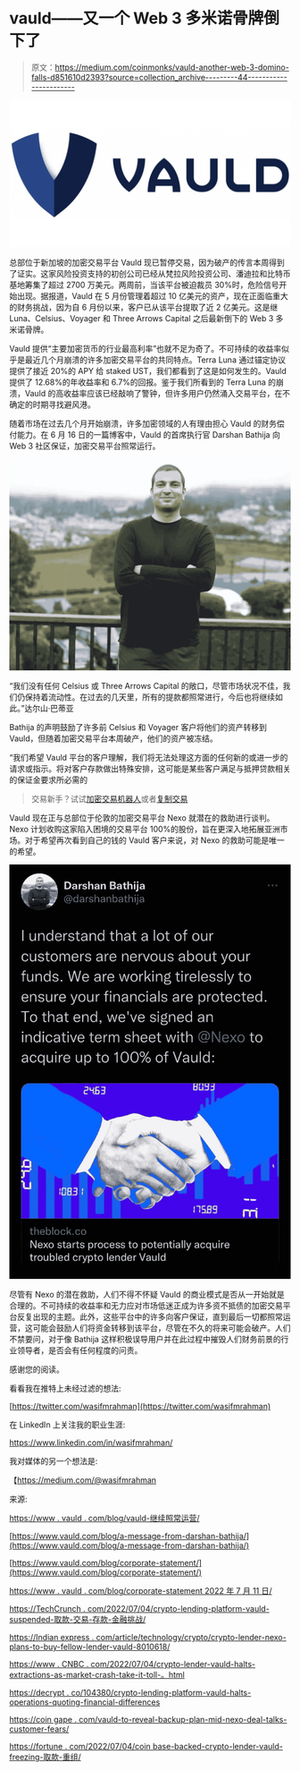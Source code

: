 # vauld——又一个 Web 3 多米诺骨牌倒下了

> 原文：<https://medium.com/coinmonks/vauld-another-web-3-domino-falls-d851610d2393?source=collection_archive---------44----------------------->

![](img/2392b456f78e714f1f9dbbd4470d2aac.png)

总部位于新加坡的加密交易平台 Vauld 现已暂停交易，因为破产的传言本周得到了证实。这家风险投资支持的初创公司已经从梵拉风险投资公司、潘迪拉和比特币基地筹集了超过 2700 万美元。两周前，当该平台被迫裁员 30%时，危险信号开始出现。据报道，Vauld 在 5 月份管理着超过 10 亿美元的资产，现在正面临重大的财务挑战，因为自 6 月份以来，客户已从该平台提取了近 2 亿美元。这是继 Luna、Celsius、Voyager 和 Three Arrows Capital 之后最新倒下的 Web 3 多米诺骨牌。

Vauld 提供“主要加密货币的行业最高利率”也就不足为奇了。不可持续的收益率似乎是最近几个月崩溃的许多加密交易平台的共同特点。Terra Luna 通过锚定协议提供了接近 20%的 APY 给 staked UST，我们都看到了这是如何发生的。Vauld 提供了 12.68%的年收益率和 6.7%的回报。鉴于我们所看到的 Terra Luna 的崩溃，Vauld 的高收益率应该已经敲响了警钟，但许多用户仍然涌入交易平台，在不确定的时期寻找避风港。

随着市场在过去几个月开始崩溃，许多加密领域的人有理由担心 Vauld 的财务偿付能力。在 6 月 16 日的一篇博客中，Vauld 的首席执行官 Darshan Bathija 向 Web 3 社区保证，加密交易平台照常运行。

![](img/24337394e47ba1fab602dfc2bf8ef2cc.png)

“我们没有任何 Celsius 或 Three Arrows Capital 的敞口，尽管市场状况不佳，我们仍保持着流动性。在过去的几天里，所有的提款都照常进行，今后也将继续如此。”达尔山·巴蒂亚

Bathija 的声明鼓励了许多前 Celsius 和 Voyager 客户将他们的资产转移到 Vauld，但随着加密交易平台本周破产，他们的资产被冻结。

“我们希望 Vauld 平台的客户理解，我们将无法处理这方面的任何新的或进一步的请求或指示。将对客户存款做出特殊安排，这可能是某些客户满足与抵押贷款相关的保证金要求所必需的

> 交易新手？试试[加密交易机器人](/coinmonks/crypto-trading-bot-c2ffce8acb2a)或者[复制交易](/coinmonks/top-10-crypto-copy-trading-platforms-for-beginners-d0c37c7d698c)

Vauld 现在正与总部位于伦敦的加密交易平台 Nexo 就潜在的救助进行谈判。Nexo 计划收购这家陷入困境的交易平台 100%的股份，旨在更深入地拓展亚洲市场。对于希望再次看到自己的钱的 Vauld 客户来说，对 Nexo 的救助可能是唯一的希望。

![](img/261a257833767457258982e301b3de48.png)

尽管有 Nexo 的潜在救助，人们不得不怀疑 Vauld 的商业模式是否从一开始就是合理的。不可持续的收益率和无力应对市场低迷正成为许多资不抵债的加密交易平台反复出现的主题。此外，这些平台中的许多向客户保证，直到最后一切都照常运营，这可能会鼓励人们将资金转移到该平台，尽管在不久的将来可能会破产。人们不禁要问，对于像 Bathija 这样积极误导用户并在此过程中摧毁人们财务前景的行业领导者，是否会有任何程度的问责。

感谢您的阅读。

看看我在推特上未经过滤的想法:

[https://twitter.com/wasifmrahman](https://twitter.com/wasifmrahman)

在 LinkedIn 上关注我的职业生涯:

https://www.linkedin.com/in/wasifmrahman/

我对媒体的另一个想法是:

【https://medium.com/@wasifmrahman 

来源:

[https://www . vauld . com/blog/vauld-继续照常运营/](https://www.vauld.com/blog/vauld-continues-to-operate-as-usual/)

[https://www.vauld.com/blog/a-message-from-darshan-bathija/](https://www.vauld.com/blog/a-message-from-darshan-bathija/)

[https://www.vauld.com/blog/corporate-statement/](https://www.vauld.com/blog/corporate-statement/)

[https://www . vauld . com/blog/corporate-statement 2022 年 7 月 11 日/](https://www.vauld.com/blog/corporate-statementjuly-11th-2022/)

[https://TechCrunch . com/2022/07/04/crypto-lending-platform-vauld-suspended-取款-交易-存款-金融挑战/](https://techcrunch.com/2022/07/04/crypto-lending-platform-vauld-suspends-withdrawals-trading-and-deposits-amid-financial-challenges/)

[https://Indian express . com/article/technology/crypto/crypto-lender-nexo-plans-to-buy-fellow-lender-vauld-8010618/](https://indianexpress.com/article/technology/crypto/crypto-lender-nexo-plans-to-buy-fellow-lender-vauld-8010618/)

[https://www . CNBC . com/2022/07/04/crypto-lender-vauld-halts-extractions-as-market-crash-take-it-toll-。html](https://www.cnbc.com/2022/07/04/crypto-lender-vauld-halts-withdrawals-as-market-crash-takes-its-toll-.html)

[https://decrypt . co/104380/crypto-lending-platform-vauld-halts-operations-quoting-financial-differences](https://decrypt.co/104380/crypto-lending-platform-vauld-halts-operations-citing-financial-difficulties)

[https://coin gape . com/vauld-to-reveal-backup-plan-mid-nexo-deal-talks-customer-fears/](https://coingape.com/vauld-to-reveal-backup-plan-amid-nexo-deal-talks-customer-fears/)

[https://fortune . com/2022/07/04/coin base-backed-crypto-lender-vauld-freezing-取款-重组/](https://fortune.com/2022/07/04/coinbase-backed-crypto-lender-vauld-freezes-withdrawals-restructuring/)